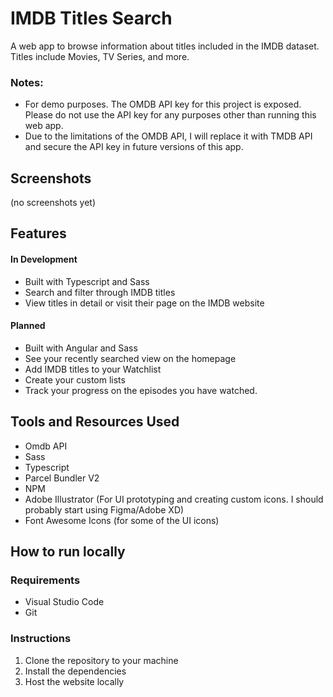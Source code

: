 # IMDB Titles Search
A web app to browse information about titles included in the IMDB dataset. Titles include Movies, TV Series, and more.

### Notes:
* For demo purposes. The OMDB API key for this project is exposed. Please do not use the API key for any purposes other than running this web app.
* Due to the limitations of the OMDB API, I will replace it with TMDB API and secure the API key in future versions of this app.

## Screenshots 
(no screenshots yet)

## Features
#### In Development
* Built with Typescript and Sass
* Search and filter through IMDB titles
* View titles in detail or visit their page on the IMDB website

#### Planned
* Built with Angular and Sass
* See your recently searched view on the homepage
* Add IMDB titles to your Watchlist
* Create your custom lists
* Track your progress on the episodes you have watched.

## Tools and Resources Used
* Omdb API
* Sass
* Typescript
* Parcel Bundler V2
* NPM
* Adobe Illustrator (For UI prototyping and creating custom icons. I should probably start using Figma/Adobe XD)
* Font Awesome Icons (for some of the UI icons)

## How to run locally
### Requirements
* Visual Studio Code
* Git
### Instructions
1. Clone the repository to your machine
2. Install the dependencies
3. Host the website locally

